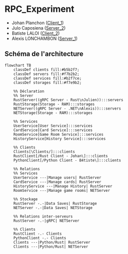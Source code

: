 # RPC_Experiment

- Johan Planchon ([Client_1](./Client_1/README.md))
- Julo Caposiena ([Server_2](./Server_2/README.md))
- Batiste LALOI ([Client_2](./Client_2/README.md))
- Alexis LONCHAMBON ([Server_1](./Server_1/README.md))

## Schéma de l'architecture

```mermaid
flowchart TB
    classDef clients fill:#b5b2f7;
    classDef servers fill:#f7b2b2;
    classDef services fill:#b2f7ce;
    classDef storages fill:#f7e9b2;

    %% Déclaration
    %% Server
    RustServer((gRPC Server - Rust\nJulien)):::servers
    RustStorage(Storage - RAM):::storages
    NETServer((gRPC Server - .NET\nAlexis)):::servers
    NETStorage(Storage - RAM):::storages

    %% Services
    UserService[User Service]:::services
    CardService[Card Service]:::services
    RoomService[Game Room Service]:::services
    HistoryService[History Service]:::services

    %% Clients
    Clients[\Clients/]:::clients
    RustClient[/Rust Client - Johan\]:::clients
    PythonClient[/Python Client - B4tiste\]:::clients

    %% Relations
    %% Services
    UserService ---|Manage users| RustServer
    CardService ---|Manage cards| RustServer
    HistoryService ---|Manage History| RustServer
    RoomService ---|Manage game rooms| NETServer

    %% Stockage
    RustServer -.-|Data Saves| RustStorage
    NETServer -.-|Data Saves| NETStorage

    %% Relations inter-serveurs
    RustServer -.-|gRPC| NETServer

    %% Clients
    RustClient -.- Clients
    PythonClient -.- Clients
    Clients ---|Python/Rust| RustServer
    Clients ---|Python/Rust| NETServer
```

